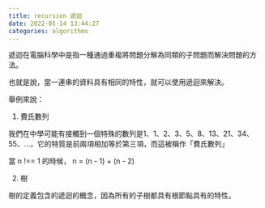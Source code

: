 ```yaml
---
title: recursion 遞迴
date: 2022-05-14 13:44:27
categories: algorithms
---
```


遞迴在電腦科學中是指一種通過重複將問題分解為同類的子問題而解決問題的方法。

也就是說，當一連串的資料具有相同的特性，就可以使用遞迴來解決。

舉例來說：

1. 費氏數列

我們在中學可能有接觸到一個特殊的數列是1、1、2、3、5、8、13、21、34、55、...，它的特質是前兩項相加等於第三項，而這被稱作「費氏數列」

當 n !== 1 的時候，
n = (n - 1) + (n - 2)

2. 樹

樹的定義包含的遞迴的概念，因為所有的子樹都具有根節點具有的特性。

